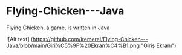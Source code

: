 # Flying-Chicken---Java
Flying Chicken, a game, is written in Java

![Alt text] (https://github.com/iremerel/Flying-Chicken---Java/blob/main/Giri%C5%9F%20Ekran%C4%B1.png "Giriş Ekranı")
